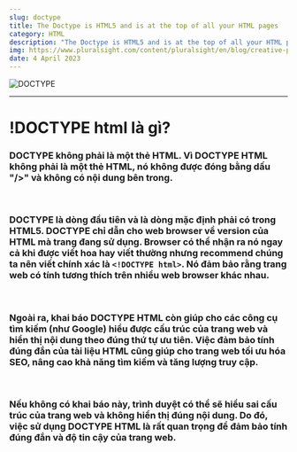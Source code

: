 ```yaml
---
slug: doctype
title: The Doctype is HTML5 and is at the top of all your HTML pages
category: HTML
description: "The Doctype is HTML5 and is at the top of all your HTML pages"
img: https://www.pluralsight.com/content/pluralsight/en/blog/creative-professional/wha/whats-stuff-top-html5-document/_jcr_content/main/hero_blog_block/image-res.img.jpg/1527709379553.jpg
date: 4 April 2023
---
```


![DOCTYPE](https://www.pluralsight.com/content/pluralsight/en/blog/creative-professional/wha/whats-stuff-top-html5-document/_jcr_content/main/hero_blog_block/image-res.img.jpg/1527709379553.jpg)

---

# !DOCTYPE html là gì?

### DOCTYPE không phải là một thẻ HTML. Vì DOCTYPE HTML không phải là một thẻ HTML, nó không được đóng bằng dấu "/>" và không có nội dung bên trong.

<br>

### DOCTYPE là dòng đầu tiên và là dòng mặc định phải có trong HTML5. DOCTYPE chỉ dẫn cho web browser về version của HTML mà trang đang sử dụng. Browser có thể nhận ra nó ngay cả khi được viết hoa hay viết thường nhưng recommend chúng ta nên viết chính xác là `<!DOCTYPE html>`. Nó đảm bảo rằng trang web có tính tương thích trên nhiều web browser khác nhau.

<br>

### Ngoài ra, khai báo DOCTYPE HTML còn giúp cho các công cụ tìm kiếm (như Google) hiểu được cấu trúc của trang web và hiển thị nội dung theo đúng thứ tự ưu tiên. Việc đảm bảo tính đúng đắn của tài liệu HTML cũng giúp cho trang web tối ưu hóa SEO, nâng cao khả năng tìm kiếm và tăng lượng truy cập.

<br>

### Nếu không có khai báo này, trình duyệt có thể sẽ hiểu sai cấu trúc của trang web và không hiển thị đúng nội dung. Do đó, việc sử dụng DOCTYPE HTML là rất quan trọng để đảm bảo tính đúng đắn và độ tin cậy của trang web.
